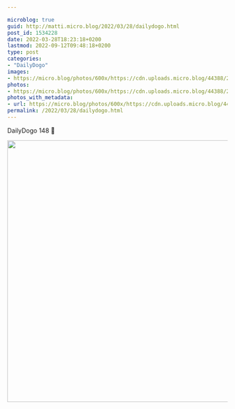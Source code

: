 ```yaml
---

microblog: true
guid: http://matti.micro.blog/2022/03/28/dailydogo.html
post_id: 1534228
date: 2022-03-28T18:23:18+0200
lastmod: 2022-09-12T09:48:18+0200
type: post
categories:
- "DailyDogo"
images:
- https://micro.blog/photos/600x/https://cdn.uploads.micro.blog/44388/2022/f8a1201d67.jpg
photos:
- https://micro.blog/photos/600x/https://cdn.uploads.micro.blog/44388/2022/f8a1201d67.jpg
photos_with_metadata:
- url: https://micro.blog/photos/600x/https://cdn.uploads.micro.blog/44388/2022/f8a1201d67.jpg
permalink: /2022/03/28/dailydogo.html
---
```

DailyDogo 148 🐶

<img src="/media/uploads/2022/f8a1201d67.jpg" width="600" height="600" alt="" />
